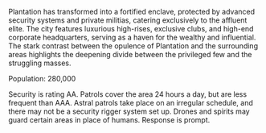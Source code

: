 Plantation has transformed into a fortified enclave, protected by advanced security systems and private militias, catering exclusively to the affluent elite. The city features luxurious high-rises, exclusive clubs, and high-end corporate headquarters, serving as a haven for the wealthy and influential. The stark contrast between the opulence of Plantation and the surrounding areas highlights the deepening divide between the privileged few and the struggling masses.

Population: 280,000

Security is rating AA. Patrols cover the area 24 hours a day, but are less frequent than AAA. Astral patrols take place on an irregular schedule, and there may not be a security rigger system set up. Drones and spirits may guard certain areas in place of humans. Response is prompt.